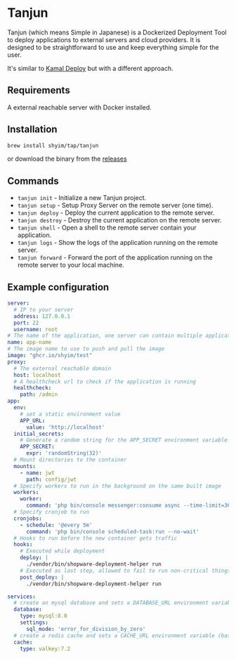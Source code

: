 # Tanjun

Tanjun (which means Simple in Japanese)
is a Dockerized Deployment Tool to deploy applications to external servers and cloud providers. 
It is designed to be straightforward to use and keep everything simple for the user.

It's similar to [Kamal Deploy](https://kamal-deploy.org/) but with a different approach.

## Requirements

A external reachable server with Docker installed.

## Installation

```bash
brew install shyim/tap/tanjun
```

or download the binary from the [releases](https://github.com/shyim/tanjun/releases)

## Commands

- `tanjun init` - Initialize a new Tanjun project.
- `tanjun setup` - Setup Proxy Server on the remote server (one time).
- `tanjun deploy` - Deploy the current application to the remote server.
- `tanjun destroy` - Destroy the current application on the remote server.
- `tanjun shell` - Open a shell to the remote server contain your application.
- `tanjun logs` - Show the logs of the application running on the remote server.
- `tanjun forward` - Forward the port of the application running on the remote server to your local machine.

## Example configuration

```yaml
server:
  # IP to your server
  address: 127.0.0.1
  port: 22
  username: root
# The name of the application, one server can contain multiple applications
name: app-name
# The image name to use to push and pull the image
image: "ghcr.io/shyim/test"
proxy:
  # The external reachable domain
  host: localhost
  # A healthcheck url to check if the application is running
  healthcheck:
    path: /admin
app:
  env:
    # set a static environment value
    APP_URL:
      value: 'http://localhost'
  initial_secrets:
    # Generate a random string for the APP_SECRET environment variable and store it to keep it the same
    APP_SECRET:
      expr: 'randomString(32)'
  # Mount directories to the container
  mounts:
    - name: jwt
      path: config/jwt
  # Specify workers to run in the background on the same built image
  workers:
    worker:
      command: 'php bin/console messenger:consume async --time-limit=3600'
  # Specify cronjob to run
  cronjobs:
    - schedule: '@every 5m'
      command: 'php bin/console scheduled-task:run --no-wait'
  # Hooks to run before the new container gets traffic
  hooks:
    # Executed while deployment
    deploy: |
      ./vendor/bin/shopware-deployment-helper run
    # Executed as last step, allowed to fail to run non-critical things
    post_deploy: |
      ./vendor/bin/shopware-deployment-helper run

services:
  # create an mysql database and sets a DATABASE_URL environment variable (based on key name)
  database:
    type: mysql:8.0
    settings:
      sql_mode: 'error_for_division_by_zero'
  # create a redis cache and sets a CACHE_URL environment variable (based on key name)
  cache:
    type: valkey:7.2
```
